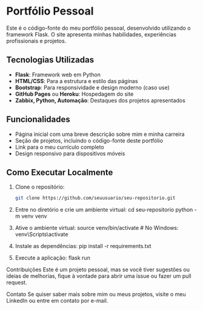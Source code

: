# Portfólio Pessoal

Este é o código-fonte do meu portfólio pessoal, desenvolvido utilizando o framework Flask. O site apresenta minhas habilidades, experiências profissionais e projetos. 

## Tecnologias Utilizadas
- **Flask**: Framework web em Python
- **HTML/CSS**: Para a estrutura e estilo das páginas
- **Bootstrap**: Para responsividade e design moderno (caso use)
- **GitHub Pages** ou **Heroku**: Hospedagem do site
- **Zabbix, Python, Automação**: Destaques dos projetos apresentados

## Funcionalidades
- Página inicial com uma breve descrição sobre mim e minha carreira
- Seção de projetos, incluindo o código-fonte deste portfólio
- Link para o meu currículo completo
- Design responsivo para dispositivos móveis

## Como Executar Localmente
1. Clone o repositório:
   ```bash
   git clone https://github.com/seuusuario/seu-repositorio.git

2. Entre no diretório e crie um ambiente virtual:
cd seu-repositorio
python -m venv venv

3. Ative o ambiente virtual:
source venv/bin/activate  # No Windows: venv\Scripts\activate

4. Instale as dependências:
pip install -r requirements.txt

5. Execute a aplicação:
flask run

Contribuições
Este é um projeto pessoal, mas se você tiver sugestões ou ideias de melhorias, fique à vontade para abrir uma issue ou fazer um pull request.

Contato
Se quiser saber mais sobre mim ou meus projetos, visite o meu LinkedIn ou entre em contato por e-mail.
